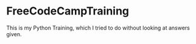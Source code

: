 # FreeCodeCampTraining
This is my Python Training, which I tried to do without looking at answers given.  
